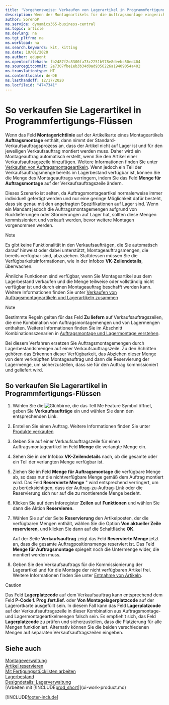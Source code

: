 ```yaml
---
title: 'Vorgehensweise: Verkaufen von Lagerartikel in Programmfertigungs-Flüssen | Microsoft Docs'
description: Wenn der Montageartikels für die Auftragsmontage eingerichtet ist, dann nimmt der Standard-Verkaufsauftragsprozess an, dass der Artikel nicht auf Lager ist und für den jeweiligen Verkaufsauftrag montiert werden muss. Daher wird ein Montageauftrag automatisch erstellt, wenn Sie den Artikel einer Verkaufsauftragszeile hinzufügen.
author: SorenGP
ms.service: dynamics365-business-central
ms.topic: article
ms.devlang: na
ms.tgt_pltfrm: na
ms.workload: na
ms.search.keywords: kit, kitting
ms.date: 10/01/2020
ms.author: edupont
ms.openlocfilehash: fb2487f2c8300fa73c2251b978e8deebc50ed404
ms.sourcegitcommit: 2e7307fbe1eb3b34d0ad9356226a19409054a402
ms.translationtype: HT
ms.contentlocale: de-DE
ms.lasthandoff: 12/17/2020
ms.locfileid: "4747341"
---
```

# <a name="sell-inventory-items-in-assemble-to-order-flows"></a>So verkaufen Sie Lagerartikel in Programmfertigungs-Flüssen
Wenn das Feld **Montagerichtlinie** auf der Artikelkarte eines Montageartikels **Auftragsmontage** enthält, dann nimmt der Standard-Verkaufsauftragsprozess an, dass der Artikel nicht auf Lager ist und für den jeweiligen Verkaufsauftrag montiert werden muss. Daher wird ein Montageauftrag automatisch erstellt, wenn Sie den Artikel einer Verkaufsauftragszeile hinzufügen. Weitere Informationen finden Sie unter [Verkaufen von Auftragsmontageartikeln](assembly-how-to-sell-items-assembled-to-order.md). Wenn jedoch ein Teil der Verkaufsauftragsmenge bereits im Lagerbestand verfügbar ist, können Sie die Menge des Montageauftrags verringern, indem Sie das Feld **Menge für Auftragsmontage** auf der Verkaufsauftragszeile ändern.  

Dieses Szenario ist selten, da Auftragsmontageartikel normalerweise immer individuell gefertigt werden und nur eine geringe Möglichkeit dafür besteht, dass sie genau mit den angefragten Spezifikationen auf Lager sind. Wenn ein Mandant jedoch die Auftragsmontagemengen aufgrund von Rücklieferungen oder Stornierungen auf Lager hat, sollten diese Mengen kommissioniert und verkauft werden, bevor weitere Montagen vorgenommen werden.  

> [!NOTE]  
>  Es gibt keine Funktionalität in den Verkaufsaufträgen, die Sie automatisch darauf hinweist oder dabei unterstützt, Montageauftragsmengen, die bereits verfügbar sind, abzuziehen. Stattdessen müssen Sie die Verfügbarkeitsinformationen, wie in der Infobox **VK-Zeilendetails**, überwachen.  

Ähnliche Funktionen sind verfügbar, wenn Sie Montageartikel aus dem Lagerbestand verkaufen und die Menge teilweise oder vollständig nicht verfügbar ist und durch einen Montageauftrag beschafft werden kann. Weitere Informationen finden Sie unter [Verkaufen von Auftragsmontageartikeln und Lagerartikeln zusammen](assembly-how-to-sell-assemble-to-order-items-and-inventory-items-together.md)  

> [!NOTE]  
>  Bestimmte Regeln gelten für das Feld **Zu liefern** auf Verkaufsauftragszeilen, die eine Kombination von Auftragsmontagemengen und von Lagermengen enthalten. Weitere Informationen finden Sie im Abschnitt Kombinationsszenarien in [Auftragsmontage und Lagermontage verstehen](assembly-assemble-to-order-or-assemble-to-stock.md).  

Bei diesem Verfahren ersetzen Sie Auftragsmontagemengen durch Lagerbestandsmengen auf einer Verkaufsauftragszeile. Zu den Schritten gehören das Erkennen dieser Verfügbarkeit, das Abziehen dieser Menge von dem verknüpften Montageauftrag und dann die Reservierung der Lagermenge, um sicherzustellen, dass sie für den Auftrag kommissioniert und geliefert wird.  

## <a name="to-sell-inventory-items-in-assemble-to-order-flows"></a>So verkaufen Sie Lagerartikel in Programmfertigungs-Flüssen  
1.  Wählen Sie die ![Glühbirne, die das Tell Me Feature](media/ui-search/search_small.png "Was möchten Sie tun?") Symbol öffnet, geben Sie **Verkaufsaufträge** ein und wählen Sie dann den entsprechenden Link.  
2.  Erstellen Sie einen Auftrag. Weitere Informationen finden Sie unter [Produkte verkaufen](sales-how-sell-products.md)  
3.  Geben Sie auf einer Verkaufsauftragszeile für einen Auftragsmontageartikel im Feld **Menge** die verlangte Menge ein.  
4.  Sehen Sie in der Infobox **VK-Zeilendetails** nach, ob die gesamte oder ein Teil der verlangten Menge verfügbar ist.  
5.  Ziehen Sie im Feld **Menge für Auftragsmontage** die verfügbare Menge ab, so dass nur die nichtverfügbare Menge gemäß dem Auftrag montiert wird. Das Feld **Reservierte Menge** " wird entsprechend verringert, um zu berücksichtigen, dass der Auftrag-zu-Auftrag-Link oder die Reservierung sich nur auf die zu montierende Menge bezieht.  
6.  Klicken Sie auf dem Inforegister **Zeilen** auf **Funktionen** und wählen Sie dann die Aktion **Reservieren**.  
7.  Wählen Sie auf der Seite **Reservierung** den Artikelposten, der die verfügbaren Mengen enthält, wählen Sie die Option **Von aktueller Zeile reservieren**, und klicken Sie dann auf die Schaltfläche **OK**.  

    Auf der Seite **Verkaufsauftrag** zeigt das Feld **Reservierte Menge** jetzt an, dass die gesamte Auftragpositionsmenge reserviert ist. Das Feld **Menge für Auftragsmontage** spiegelt noch die Untermenge wider, die montiert werden muss.  

8.  Geben Sie den Verkaufsauftrags für die Kommissionierung der Lagerartikel und für die Montage der nicht verfügbaren Artikel frei. Weitere Informationen finden Sie unter [Entnahme von Artikeln](assembly-how-to-assemble-items.md).  

> [!CAUTION]  
>  Das Feld **Lagerplatzcode** auf dem Verkaufsauftrag kann entsprechend dem Feld **P-Code f. Prog.fert.lief.** oder **Von Montagelagerplatzcode** auf der Lagerortkarte ausgefüllt sein. In diesem Fall kann das Feld **Lagerplatzcode** auf der Verkaufsauftragszeile in dieser Kombination aus Auftragsmontage- und Lagermontageartikelmengen falsch sein. Es empfiehlt sich, das Feld **Lagerplatzcode** zu prüfen und sicherzustellen, dass die Platzierung für alle Mengen funktioniert. Alternativ können Sie die beiden verschiedenen Mengen auf separaten Verkaufsauftragszeilen eingeben.  

## <a name="see-also"></a>Siehe auch  
[Montageverwaltung](assembly-assemble-items.md)  
[Artikel reservieren](inventory-how-to-reserve-items.md)  
[Mit Fertigungsstücklisten arbeiten](inventory-how-work-BOMs.md)  
[Lagerbestand](inventory-manage-inventory.md)  
[Designdetails: Lagerverwaltung](design-details-warehouse-management.md)  
[Arbeiten mit [!INCLUDE[prod_short](includes/prod_short.md)]](ui-work-product.md)


[!INCLUDE[footer-include](includes/footer-banner.md)]